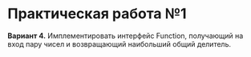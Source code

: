 # Практическая работа №1
**Вариант 4.**
Имплементировать интерфейс Function, получающий на вход пару чисел и возвращающий наибольший общий делитель.